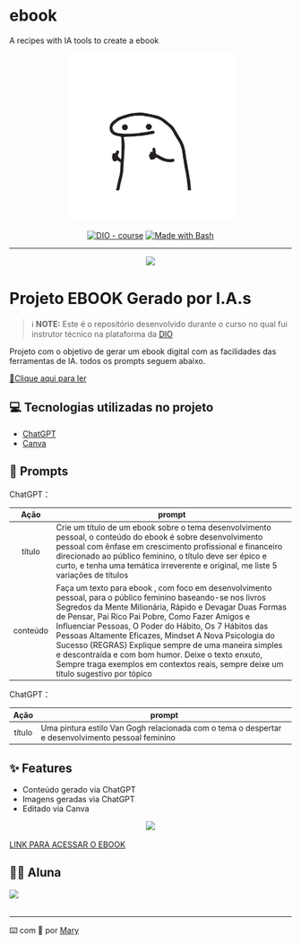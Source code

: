 # ebook
A recipes with IA tools to create a ebook
<p align="center">
    <img width="300" src="https://github.com/maryinthebox/ebook/blob/4a47e955d73deb53807a36a637e6460c69b9e1f6/joinha.png">

<p align="center">
<a href="https://dio.me/"><img src="https://img.shields.io/badge/DIO-Course-28DA77?logo=youtube" alt="DIO - course"></a>
<a href="https://www.gnu.org/software/bash/" title="Go to Bash homepage"><img src="https://img.shields.io/badge/Prompt-Project-blue?logo=gnu-bash&amp;logoColor=white" alt="Made with Bash"></a></p>

-------


<p align="center">
<img 
    src="./assets/cover.png"
    width="400"  
/>
</p>

# Projeto EBOOK Gerado por I.A.s


 > ℹ️ **NOTE:** Este é o repositório desenvolvido durante o curso no qual fui instrutor técnico na plataforma da [DIO](https://dio.me)

Projeto com o objetivo de gerar um ebook digital com as facilidades das ferramentas de IA. todos os prompts
seguem abaixo.

<a href="https://github.com/felipeAguiarCode/prompts-recipe-to-create-a-ebook/blob/main/output/ebook%20-%20css%20jedi%20output.pdf" title="View PDF now"> 📕Clique aqui para ler</a>

## 💻 Tecnologias utilizadas no projeto

- [ChatGPT](https://chat.openai.com/) 
- [Canva](https://www.canva.com/)


## 🧠 Prompts


ChatGPT：

|   Ação   | prompt                                                                                                                                                                                                                                                                         |
| :------: | ------------------------------------------------------------------------------------------------------------------------------------------------------------------------------------------------------------------------------------------------------------------------------ |
|  título  | Crie um título de um ebook sobre o tema desenvolvimento pessoal, o conteúdo do ebook é sobre desenvolvimento pessoal com ênfase em crescimento profissional e financeiro direcionado ao público feminino, o título deve ser épico e curto, e tenha uma temática irreverente e original, me liste 5 variações de títulos                                                         |
| conteúdo | Faça um texto para ebook , com foco em desenvolvimento pessoal, para o público feminino baseando-se nos livros Segredos da Mente Milionária, Rápido e Devagar Duas Formas de Pensar, Pai Rico Pai Pobre, Como Fazer Amigos e Influenciar Pessoas, O Poder do Hábito, Os 7 Hábitos das Pessoas Altamente Eficazes, Mindset A Nova Psicologia do Sucesso {REGRAS} Explique sempre de uma maneira simples e descontraída e com bom humor. Deixe o texto enxuto, Sempre traga exemplos em contextos reais, sempre deixe um título sugestivo por tópico |


ChatGPT：

|  Ação  | prompt                                                                                 |
| :----: | -------------------------------------------------------------------------------------- |
| título | Uma pintura estilo Van Gogh relacionada com o tema o despertar e desenvolvimento pessoal feminino |

## ✨ Features

- Conteúdo gerado via ChatGPT
- Imagens geradas via ChatGPT
- Editado via Canva

<p align="center">
<img width="100" src="https://github.com/user-attachments/assets/840681ab-e1da-4eb5-8ab9-b2955926cb40">
<p align="center">

[LINK PARA ACESSAR O EBOOK](https://github.com/maryinthebox/ebook/blob/d5849b0bb1319fc45af02b4c85fab4b500e4be4a/Desperte_Sua_Melhor_Vers%C3%A3o.pdf)
## 👨‍💻 Aluna

<p>
    <img 
      align=left 
      margin=10 
      width=80 
      src="https://github.com/user-attachments/assets/4c6c92e2-103b-40c6-a38f-3bdf3f2f8904"
    />

</p>
<br/><br/>
<p>

---

⌨️ com 💜 por [Mary](https://github.com/maryinthebox)
